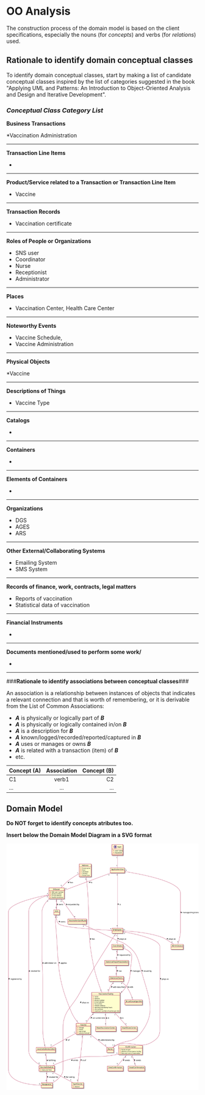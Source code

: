 # OO Analysis #

The construction process of the domain model is based on the client specifications, especially the nouns (for _concepts_) and verbs (for _relations_) used. 

## Rationale to identify domain conceptual classes ##
To identify domain conceptual classes, start by making a list of candidate conceptual classes inspired by the list of categories suggested in the book "Applying UML and Patterns: An Introduction to Object-Oriented Analysis and Design and Iterative Development". 


### _Conceptual Class Category List_ ###

**Business Transactions**

*Vaccination Administration

---

**Transaction Line Items**

*

---

**Product/Service related to a Transaction or Transaction Line Item**

*  Vaccine

---


**Transaction Records**

*  Vaccination certificate

---  


**Roles of People or Organizations**

* SNS user
* Coordinator
* Nurse
* Receptionist
* Administrator 


---


**Places**

*  Vaccination Center, Health Care Center

---

**Noteworthy Events**

* Vaccine Schedule,
* Vaccine Administration

---


**Physical Objects**

*Vaccine

---


**Descriptions of Things**

*  Vaccine Type


---


**Catalogs**

*  

---


**Containers**

*  

---


**Elements of Containers**

*  

---


**Organizations**

* DGS
* AGES
* ARS

---

**Other External/Collaborating Systems**

* Emailing System
* SMS System


---


**Records of finance, work, contracts, legal matters**

* Reports of vaccination
* Statistical data of vaccination

---


**Financial Instruments**

*  

---


**Documents mentioned/used to perform some work/**

* 
---



###**Rationale to identify associations between conceptual classes**###

An association is a relationship between instances of objects that indicates a relevant connection and that is worth of remembering, or it is derivable from the List of Common Associations: 

+ **_A_** is physically or logically part of **_B_**
+ **_A_** is physically or logically contained in/on **_B_**
+ **_A_** is a description for **_B_**
+ **_A_** known/logged/recorded/reported/captured in **_B_**
+ **_A_** uses or manages or owns **_B_**
+ **_A_** is related with a transaction (item) of **_B_**
+ etc.



| Concept (A) 		|  Association   	|  Concept (B) |
|----------	   		|:-------------:		|------:       |
| C1  	| verb1    		 	| C2  |
| ...  	| ...    		 	| ...  |



## Domain Model

**Do NOT forget to identify concepts atributes too.**

**Insert below the Domain Model Diagram in a SVG format**

![DM.svg](DM.svg)



